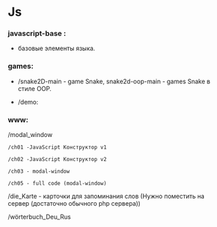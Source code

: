 # Js

### javascript-base :
- базовые элементы языка.

### games: 
- /snake2D-main - game Snake, snake2d-oop-main - games Snake в стиле OOP.

- /demo:

### www:

 /modal_window

    /ch01 -JavaScript Конструктор v1
    
    /ch02 -JavaScript Конструктор v2
    
    /ch03 - modal-window
    
    /ch05 - full code (modal-window)

 /die_Karte - карточки для запоминания слов (Нужно поместить на сервер (достаточно обычного php сервера))

 /wörterbuch_Deu_Rus
